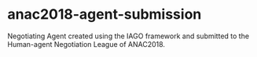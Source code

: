 # anac2018-agent-submission
Negotiating Agent created using the IAGO framework and submitted to the Human-agent Negotiation League of ANAC2018.

